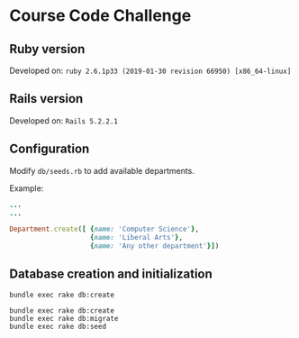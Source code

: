 # Course Code Challenge

## Ruby version
Developed on:
```ruby 2.6.1p33 (2019-01-30 revision 66950) [x86_64-linux]```

## Rails version
Developed on:
``` Rails 5.2.2.1 ```

## Configuration
Modify ```db/seeds.rb``` to add available departments.

Example:
```ruby
...
...

Department.create([ {name: 'Computer Science'},
                    {name: 'Liberal Arts'},
                    {name: 'Any other department'}])
```

## Database creation and initialization
```bundle exec rake db:create```

```
bundle exec rake db:create
bundle exec rake db:migrate
bundle exec rake db:seed
```

